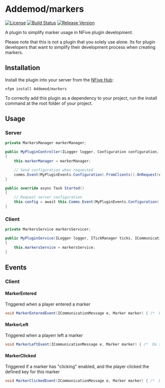 # Addemod/markers
[![License](https://img.shields.io/github/license/Addemod/markers.svg)](LICENSE)
[![Build Status](https://img.shields.io/appveyor/ci/Addemod/markers/master.svg)](https://ci.appveyor.com/project/Addemod/markers)
[![Release Version](https://img.shields.io/github/release/Addemod/markers/all.svg)](https://github.com/Addemod/markers/releases)

A plugin to simplify marker usage in NFive plugin development.

Please note that this is not a plugin that you solely use alone. Its for plugin developers that want to simplify their development process when creating markers.

## Installation

Install the plugin into your server from the [NFive Hub](https://hub.nfive.io/Addemod/markers):
```
nfpm install Addemod/markers
```
To correctly add this plugin as a dependency to your project, run the install command at the root folder of your project.

## Usage
### Server
```csharp
private MarkersManager markerManager;

public MyPluginController(ILogger logger, Configuration configuration, ICommunicationManager comms, MarkersManager markerManager): base(logger, configuration)
{
	this.markerManager = markerManager;

	// Send configuration when requested
	comms.Event(MyPluginEvents.Configuration).FromClients().OnRequest(e => e.Reply(this.Configuration));
}

public override async Task Started()
{
	// Request server configuration
	this.config = await this.Comms.Event(MyPluginEvents.Configuration).ToServer().Request<Configuration>();
}
```
### Client
```csharp
private MarkersService markersServicer;

public MyPluginService(ILogger logger, ITickManager ticks, ICommunicationManager comms, ICommandManager commands, IOverlayManager overlay, User user, MarkersService markersService): base(logger, ticks, comms, commands, overlay, user)
{
	this.markersService = markersService;
}
```

## Events
### Client
#### MarkerEntered
Triggered when a player entered a marker
```csharp
void MarkerEnteredEvent(ICommunicationMessage e, Marker marker) { /*  Do stuff */ }
```
#### MarkerLeft
Triggered when a playerr left a marker
```csharp
void MarkerLeftEvent(ICommunicationMessage e, Marker marker) { /*  Do stuff */ }
```
#### MarkerClicked
Triggered if a marker has "clicking" enabled, and the player clicked the defined key for this marker
```csharp
void MarkerClickedEvent(ICommunicationMessage e, Marker marker) { /*  Do stuff */ }
```
